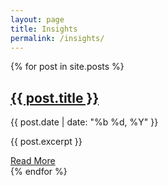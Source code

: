```yaml
---
layout: page
title: Insights
permalink: /insights/
---
```


<div class="grid">
  {% for post in site.posts %}
  <article class="card">
    <h2><a href="{{ post.url | relative_url }}">{{ post.title }}</a></h2>
    <p class="meta">{{ post.date | date: "%b %d, %Y" }}</p>
    <p>{{ post.excerpt }}</p>
    <a href="{{ post.url | relative_url }}" class="btn">Read More</a>
  </article>
  {% endfor %}
</div>
